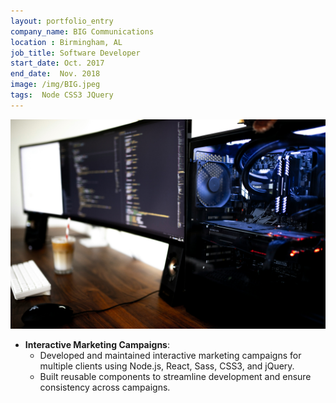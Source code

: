 ```yaml
---
layout: portfolio_entry
company_name: BIG Communications 
location : Birmingham, AL
job_title: Software Developer
start_date: Oct. 2017
end_date:  Nov. 2018
image: /img/BIG.jpeg
tags:  Node CSS3 JQuery
---
```


![Portfolio Item](/assets/img/caspar-camille-rubin-7SDoly3FV_0-unsplash.jpg)



- **Interactive Marketing Campaigns**:
  - Developed and maintained interactive marketing campaigns for multiple clients using Node.js, React, Sass, CSS3, and jQuery.
  - Built reusable components to streamline development and ensure consistency across campaigns.
